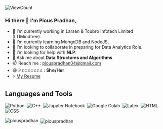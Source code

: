 ![ViewCount](https://views.whatilearened.today/views/github/piouspradhan/piouspradhan.svg?cache=remove)
### Hi there 👋 I'm Pious Pradhan,


- 🔭 I’m currently working in Larsen & Toubro Infotech Limited (LTIMindtree). 
- 🌱 I’m currently learning MongoDB and NodeJS, 
- 👯 I’m looking to collaborate in preparing for Data Analytics Role.
- 🤔 I’m looking for help with **NLP**.
- 💬 Ask me about **Data Structures and Algorithms**.
- 📫 Reach me : piouspradhan04@gmail.com
- 😄 𝙿𝚛𝚘𝚗𝚘𝚞𝚗𝚜 : **Sh𝚎/Her**
- ⚡ [My Resume](https://drive.google.com/file/d/1qh7ZRNUIAHuC8sffFfIaP8LdUKEkh-E-/view?usp=sharing)



## Languages and Tools

![Python](https://img.shields.io/badge/-Python-05122A?style=flat&logo=python)&nbsp;
![C++](https://img.shields.io/badge/-C++-05122A?style=flat&logo=C%2B%2B&logoColor=00599C)&nbsp;
![Jupyter Notebook](https://img.shields.io/badge/-Jupyter%20Notebook-05122A?style=flat&logo=jupyter&logoColor=F37626)&nbsp;
![Google Colab](https://img.shields.io/badge/-Google%20Colab-05122A?style=flat&logo=google-colab&logoColor=F9AB00)&nbsp;
![Latex](https://img.shields.io/badge/-Latex-05122A?style=flat&logo=latex&logoColor=008080)&nbsp;
![HTML](https://img.shields.io/badge/-HTML-05122A?style=flat&logo=HTML5)&nbsp;
![CSS](https://img.shields.io/badge/-CSS-05122A?style=flat&logo=CSS3&logoColor=1572B6)&nbsp;


<p><img align="left" src="https://github-readme-stats.vercel.app/api/top-langs?username=piouspradhan&show_icons=true&locale=en&layout=compact" alt="piouspradhan" /></p>

<p>&nbsp;<img align="center" src="https://github-readme-stats.vercel.app/api?username=piouspradhan&show_icons=true&locale=en" alt="piouspradhan" /></p>
